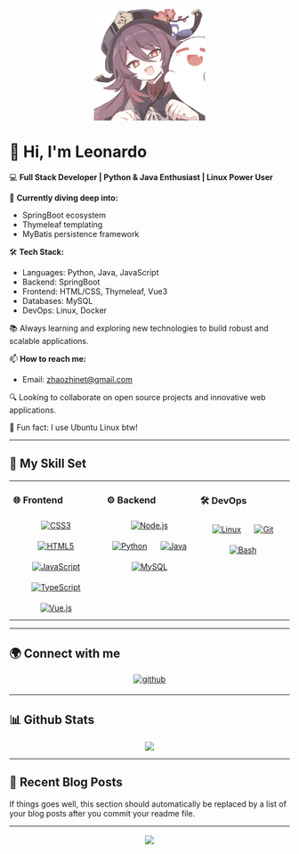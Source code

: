 <div align="center">
<img src="https://github.com/Cherises/Cherises/blob/main/actor-1.jpg" align="center" style="width: 200px;height:200px" />
</div>  

# 👋 Hi, I'm Leonardo

💻 **Full Stack Developer | Python & Java Enthusiast | Linux Power User**

🌱 **Currently diving deep into:**
- SpringBoot ecosystem
- Thymeleaf templating
- MyBatis persistence framework

🛠️ **Tech Stack:**
- Languages: Python, Java, JavaScript  
- Backend: SpringBoot  
- Frontend: HTML/CSS, Thymeleaf, Vue3  
- Databases: MySQL  
- DevOps: Linux, Docker  

📚 Always learning and exploring new technologies to build robust and scalable applications.

📫 **How to reach me:**
- Email: zhaozhinet@gmail.com  

🔍 Looking to collaborate on open source projects and innovative web applications.

🐧 Fun fact: I use Ubuntu Linux btw!  

---

## 🚀 My Skill Set  
<table><tr><td valign="top" width="33%">

### 🌐 Frontend  
<div align="center">  
<a href="https://www.w3schools.com/css/" target="_blank"><img style="margin: 10px" src="https://profilinator.rishav.dev/skills-assets/css3-original-wordmark.svg" alt="CSS3" height="50" /></a>  
<a href="https://en.wikipedia.org/wiki/HTML5" target="_blank"><img style="margin: 10px" src="https://profilinator.rishav.dev/skills-assets/html5-original-wordmark.svg" alt="HTML5" height="50" /></a>  
<a href="https://www.javascript.com/" target="_blank"><img style="margin: 10px" src="https://profilinator.rishav.dev/skills-assets/javascript-original.svg" alt="JavaScript" height="50" /></a>  
<a href="https://www.typescriptlang.org/" target="_blank"><img style="margin: 10px" src="https://profilinator.rishav.dev/skills-assets/typescript-original.svg" alt="TypeScript" height="50" /></a>  
<a href="https://vuejs.org/" target="_blank"><img style="margin: 10px" src="https://profilinator.rishav.dev/skills-assets/vuejs-original-wordmark.svg" alt="Vue.js" height="50" /></a>  
</div>

</td><td valign="top" width="33%">

### ⚙️ Backend  
<div align="center">  
<a href="https://nodejs.org/" target="_blank"><img style="margin: 10px" src="https://profilinator.rishav.dev/skills-assets/nodejs-original-wordmark.svg" alt="Node.js" height="50" /></a>  
<a href="https://www.python.org/" target="_blank"><img style="margin: 10px" src="https://profilinator.rishav.dev/skills-assets/python-original.svg" alt="Python" height="50" /></a>  
<a href="https://www.java.com/" target="_blank"><img style="margin: 10px" src="https://profilinator.rishav.dev/skills-assets/java-original-wordmark.svg" alt="Java" height="50" /></a>  
<a href="https://www.mysql.com/" target="_blank"><img style="margin: 10px" src="https://profilinator.rishav.dev/skills-assets/mysql-original-wordmark.svg" alt="MySQL" height="50" /></a>  
</div>

</td><td valign="top" width="33%">

### 🛠️ DevOps  
<div align="center">  
<a href="https://www.linux.org/" target="_blank"><img style="margin: 10px" src="https://profilinator.rishav.dev/skills-assets/linux-original.svg" alt="Linux" height="50" /></a>  
<a href="https://github.com/" target="_blank"><img style="margin: 10px" src="https://profilinator.rishav.dev/skills-assets/git-scm-icon.svg" alt="Git" height="50" /></a>  
<a href="https://www.gnu.org/software/bash/" target="_blank"><img style="margin: 10px" src="https://profilinator.rishav.dev/skills-assets/gnu_bash-icon.svg" alt="Bash" height="50" /></a>  
</div>

</td></tr></table>  

---

## 🌍 Connect with me  
<div align="center">
<a href="https://github.com/Cherises" target="_blank">
<img src=https://img.shields.io/badge/github-%2324292e.svg?&style=for-the-badge&logo=github&logoColor=white alt=github style="margin-bottom: 5px;" />
</a>  
</div>  

---

## 📊 Github Stats  
<div align="center"><img src="https://github-readme-stats.vercel.app/api?username=Cherises&show_icons=true&count_private=true&hide_border=true" align="center" /></div>  

---

## 📝 Recent Blog Posts  
<!-- BLOG-POST-LIST:START -->  
If things goes well, this section should automatically be replaced by a list of your blog posts after you commit your readme file.  
<!-- BLOG-POST-LIST:END -->  

---

<div align="center"><img src="https://komarev.com/ghpvc/?username=Cherises&&style=flat-square" align="center" /></div>  
